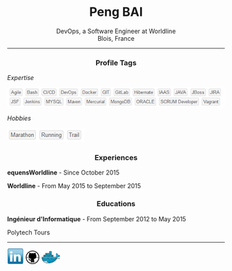 <center> <h1>Peng BAI</h1> </center>

<center>DevOps, a Software Engineer at Worldline</center>
<center>Blois, France</center>

------

<center> <h3>Profile Tags</h3> </center>

*Expertise*

![expertise](./img/expertise.PNG)

*Hobbies*

![hobbies](./img/hobbies.PNG)

<center> <h3>Experiences</h3> </center>

**equensWorldline**  -  Since  October 2015  

**Worldline**  -  From  May 2015  to September 2015 

<center> <h3>Educations</h3> </center>

**Ingénieur d'Informatique**  -  From  September 2012  to May 2015

Polytech Tours 

----

[![Linkedin](./img/linkedin.PNG)](https://www.linkedin.com/in/baipeng)
[![Github](./img/github.PNG)](https://github.com/PengBAI)
[![Dockerhub](./img/docker.PNG)](https://hub.docker.com/u/pengbai/)
